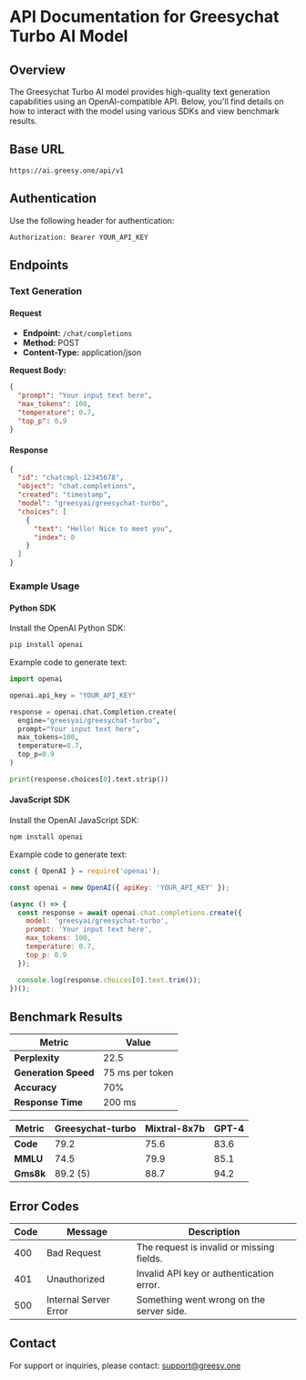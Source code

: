 

# API Documentation for Greesychat Turbo AI Model

## Overview

The Greesychat Turbo AI model provides high-quality text generation capabilities using an OpenAI-compatible API. Below, you'll find details on how to interact with the model using various SDKs and view benchmark results.

## Base URL

```
https://ai.greesy.one/api/v1
```

## Authentication

Use the following header for authentication:

```
Authorization: Bearer YOUR_API_KEY
```

## Endpoints

### Text Generation

#### Request

- **Endpoint:** `/chat/completions`
- **Method:** POST
- **Content-Type:** application/json

**Request Body:**

```json
{
  "prompt": "Your input text here",
  "max_tokens": 100,
  "temperature": 0.7,
  "top_p": 0.9
}
```

#### Response

```json
{
  "id": "chatcmpl-12345678",
  "object": "chat.completions",
  "created": "timestamp",
  "model": "greesyai/greesychat-turbo",
  "choices": [
    {
      "text": "Hello! Nice to meet you",
      "index": 0
    }
  ]
}
```

### Example Usage

#### Python SDK

Install the OpenAI Python SDK:

```bash
pip install openai
```

Example code to generate text:

```python
import openai

openai.api_key = "YOUR_API_KEY"

response = openai.chat.Completion.create(
  engine="greesyai/greesychat-turbo",
  prompt="Your input text here",
  max_tokens=100,
  temperature=0.7,
  top_p=0.9
)

print(response.choices[0].text.strip())
```

#### JavaScript SDK

Install the OpenAI JavaScript SDK:

```bash
npm install openai
```

Example code to generate text:

```javascript
const { OpenAI } = require('openai');

const openai = new OpenAI({ apiKey: 'YOUR_API_KEY' });

(async () => {
  const response = await openai.chat.completions.create({
    model: 'greesyai/greesychat-turbo',
    prompt: 'Your input text here',
    max_tokens: 100,
    temperature: 0.7,
    top_p: 0.9
  });

  console.log(response.choices[0].text.trim());
})();
```

## Benchmark Results

| Metric            | Value      |
|-------------------|------------|
| **Perplexity**    | 22.5       |
| **Generation Speed** | 75 ms per token |
| **Accuracy**      | 70%      |
| **Response Time** | 200 ms     |

| Metric            | Greesychat-turbo | Mixtral-8x7b     | GPT-4       |
|-------------------|---------------|-------------|-------------|
| **Code**      | 79.2           | 75.6         | 83.6        |
| **MMLU**          | 74.5          | 79.9        | 85.1        |
| **Gms8k**         | 89.2 (5)          | 88.7     |  94.2       |


## Error Codes

| Code  | Message           | Description                              |
|-------|-------------------|------------------------------------------|
| 400   | Bad Request       | The request is invalid or missing fields.|
| 401   | Unauthorized      | Invalid API key or authentication error. |
| 500   | Internal Server Error | Something went wrong on the server side. |

## Contact

For support or inquiries, please contact: [support@greesy.one](mailto:support@greesy.one)

